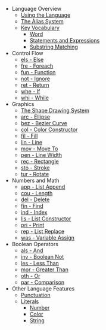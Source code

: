 - Language Overview
    - [Using the Language](README.md#using-the-language)
    - [The Alias System](README.md#the-alias-system)
    - [Key Vocabulary](Glossary.md)
        - [Word](Glossary.md#Word)
        - [Statements and Expressions](Glossary.md#statements-vs-expressions)
        - [Substring Matching](Glossary.md#substring-matching)
- Control Flow
    - [els - Else](Else.md)
    - [fre - Foreach](Foreach.md)
    - [fun - Function](Function.md)
    - [not - Ignore](Ignore.md)
    - [ret - Return](Return.md)
    - [whe - If](If.md)
    - [whi - While](While.md)
- Graphics
    - [The Shape Drawing System](ShapeDrawing.md)
    - [arc - Ellipse](Ellipse.md)
    - [bez - Bezier Curve](Bezier.md)
    - [col - Color Constructor](Color.md)
    - [fil - Fill](Fill.md)
    - [lin - Line](Line.md)
    - [mov - Move To](MoveTo.md)
    - [pen - Line Width](LineWidth.md)
    - [rec - Rectangle](Rectangle.md)
    - [sto - Stroke](Stroke.md)
    - [tur - Rotate](Rotate.md)
- Numbers and Math
    - [app - List Append](Append.md)
    - [cou - Length](Length.md)
    - [del - Delete](Delete.md)
    - [fin - Find](Find.md)
    - [ind - Index](Index.md)
    - [lis - List Constructor](List.md)
    - [pri - Print](Print.md)
    - [rep - List Replace](Replace.md)
    - [was - Variable Assign](Variable.md)
- Boolean Operators
    - [als - And](And.md)
    - [inv - Boolean Not](Not.md)
    - [les - Less Than](LessThan.md)
    - [mor - Greater Than](GreaterThan.md)
    - [oth - Or](Or.md)
    - [par - Comparison](Comparison.md)
- Other Language Features
    - [Punctuation](Punctuation.md)
    - [Literals](Literals.md)
        - [Number](Literals.md#numbers)
        - [Color](Literals.md#colors)
        - [String](Literals.md#strings)
